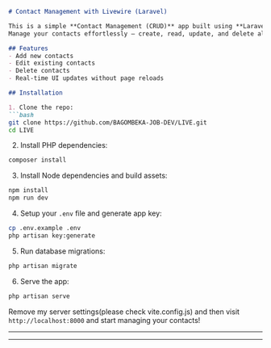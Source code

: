 
````markdown
# Contact Management with Livewire (Laravel)

This is a simple **Contact Management (CRUD)** app built using **Laravel Livewire**.  
Manage your contacts effortlessly — create, read, update, and delete all within a slick reactive interface powered by Livewire.

## Features
- Add new contacts
- Edit existing contacts
- Delete contacts
- Real-time UI updates without page reloads

## Installation

1. Clone the repo:  
```bash
git clone https://github.com/BAGOMBEKA-JOB-DEV/LIVE.git
cd LIVE
````

2. Install PHP dependencies:

```bash
composer install
```

3. Install Node dependencies and build assets:

```bash
npm install
npm run dev
```

4. Setup your `.env` file and generate app key:

```bash
cp .env.example .env
php artisan key:generate
```

5. Run database migrations:

```bash
php artisan migrate
```

6. Serve the app:

```bash
php artisan serve
```

Remove my server settings(please check vite.config.js) and then visit `http://localhost:8000` and start managing your contacts!

---

---

```